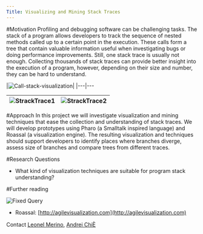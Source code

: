 ```yaml
---
Title: Visualizing and Mining Stack Traces
---
```


#Motivation
Profiling and debugging software can be challenging tasks. The stack of a program allows developers to track the sequence of nested methods called up to a certain point in the execution. These calls form a tree that contain valuable information useful when investigating bugs or doing performance improvements. Still, one stack trace is usually not enough. Collecting thousands of stack traces can provide better insight into the execution of a program, however, depending on their size and number, they can be hard to understand.


|![Call-stack-visualization](%assets_url%/files/98/ie3s3z83lxoq4ooqv5jqz7qbujtwol/call-stack.png)|
|---|---


|![StrackTrace1](%assets_url%/files/d7/lnpg5ac30krrpt1eotgh7k69hb32es/StackTrace1.png)|![StrackTrace2](%assets_url%/files/8f/i7g08l1oyvnpkl5r7pp80sw821rlo7/StackTrace2.png)
|---|---
 
#Approach
In this project we will investigate visualization and mining techniques that ease the collection and understanding of stack traces. We will develop prototypes using Pharo (a Smalltalk inspired language) and Roassal (a visualization engine). The resulting visualization and techniques should support developers to identify places where branches diverge, assess size of branches and compare trees from different traces.  

#Research Questions

- What kind of visualization techniques are suitable for program stack understanding?

#Further reading

![Fixed Query](%base_url%/scgbib/fixedquery)

- Roassal: [http://agilevisualization.com](http://agilevisualization.com)

Contact
[Leonel Merino](%base_url%/staff/merino), [Andrei ChiÈ](%base_url%/staff/andreichis)
